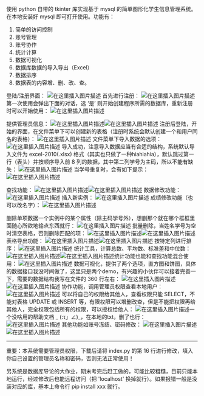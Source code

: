 

使用 python 自带的 tkinter 库实现基于 mysql 的简单图形化学生信息管理系统。在本地安装好 mysql 即可打开使用。功能有：

1. 简单的访问控制
2. 账号管理
3. 账号协作
4. 统计计算
5. 数据可视化
6. 数据库数据的导入导出（Excel）
7. 数据排序
8. 数据表的内容增、删、改、查。



登陆/注册界面：
![在这里插入图片描述](https://img-blog.csdnimg.cn/20200619234120718.png?x-oss-process=image/watermark,type_ZmFuZ3poZW5naGVpdGk,shadow_10,text_aHR0cHM6Ly9ibG9nLmNzZG4ubmV0L3dlaXhpbl80NTkyMDY3Mw==,size_16,color_FFFFFF,t_70)
首先进行注册：
![在这里插入图片描述](https://img-blog.csdnimg.cn/20200619234120629.png?x-oss-process=image/watermark,type_ZmFuZ3poZW5naGVpdGk,shadow_10,text_aHR0cHM6Ly9ibG9nLmNzZG4ubmV0L3dlaXhpbl80NTkyMDY3Mw==,size_16,color_FFFFFF,t_70)
第一次使用会弹出下面的对话，选 ‘是’ 则开始创建程序所需的数据库，重新注册时可以开始使用：
![在这里插入图片描述](https://img-blog.csdnimg.cn/20200619234120366.png?x-oss-process=image/watermark,type_ZmFuZ3poZW5naGVpdGk,shadow_10,text_aHR0cHM6Ly9ibG9nLmNzZG4ubmV0L3dlaXhpbl80NTkyMDY3Mw==,size_16,color_FFFFFF,t_70)


提供管理员信息：
![在这里插入图片描述](https://img-blog.csdnimg.cn/20200619234120448.png?x-oss-process=image/watermark,type_ZmFuZ3poZW5naGVpdGk,shadow_10,text_aHR0cHM6Ly9ibG9nLmNzZG4ubmV0L3dlaXhpbl80NTkyMDY3Mw==,size_16,color_FFFFFF,t_70)![在这里插入图片描述](https://img-blog.csdnimg.cn/20200619234120562.png?x-oss-process=image/watermark,type_ZmFuZ3poZW5naGVpdGk,shadow_10,text_aHR0cHM6Ly9ibG9nLmNzZG4ubmV0L3dlaXhpbl80NTkyMDY3Mw==,size_16,color_FFFFFF,t_70)
注册后登陆，开始的界面，在文件菜单下可以创建新的表格（注册时系统会默认创建一个和用户同名的表格）：
![在这里插入图片描述](https://img-blog.csdnimg.cn/20200619234119907.png?x-oss-process=image/watermark,type_ZmFuZ3poZW5naGVpdGk,shadow_10,text_aHR0cHM6Ly9ibG9nLmNzZG4ubmV0L3dlaXhpbl80NTkyMDY3Mw==,size_16,color_FFFFFF,t_70)
文件菜单下导入数据的选项：
![在这里插入图片描述](https://img-blog.csdnimg.cn/20200619234627776.png?x-oss-process=image/watermark,type_ZmFuZ3poZW5naGVpdGk,shadow_10,text_aHR0cHM6Ly9ibG9nLmNzZG4ubmV0L3dlaXhpbl80NTkyMDY3Mw==,size_16,color_FFFFFF,t_70)
导入成功，注意导入数据应当有合适的结构，系统默认导入文件为 excel-2010(.xlsx) 格式（其实也只做了一种hiahiahia），默认跳过第一行（表头）并按顺序导入前 8 列的数据，其中第二列学号为主码，所以不能有缺失：
![在这里插入图片描述](https://img-blog.csdnimg.cn/20200619234627659.png?x-oss-process=image/watermark,type_ZmFuZ3poZW5naGVpdGk,shadow_10,text_aHR0cHM6Ly9ibG9nLmNzZG4ubmV0L3dlaXhpbl80NTkyMDY3Mw==,size_16,color_FFFFFF,t_70)
当学号重复时，会有如下提示：
![在这里插入图片描述](https://img-blog.csdnimg.cn/20200619234859130.png?x-oss-process=image/watermark,type_ZmFuZ3poZW5naGVpdGk,shadow_10,text_aHR0cHM6Ly9ibG9nLmNzZG4ubmV0L3dlaXhpbl80NTkyMDY3Mw==,size_16,color_FFFFFF,t_70)

查找功能：
![在这里插入图片描述](https://img-blog.csdnimg.cn/20200619234627807.png?x-oss-process=image/watermark,type_ZmFuZ3poZW5naGVpdGk,shadow_10,text_aHR0cHM6Ly9ibG9nLmNzZG4ubmV0L3dlaXhpbl80NTkyMDY3Mw==,size_16,color_FFFFFF,t_70)![在这里插入图片描述](https://img-blog.csdnimg.cn/20200619234627663.png?x-oss-process=image/watermark,type_ZmFuZ3poZW5naGVpdGk,shadow_10,text_aHR0cHM6Ly9ibG9nLmNzZG4ubmV0L3dlaXhpbl80NTkyMDY3Mw==,size_16,color_FFFFFF,t_70)
数据修改功能：
![在这里插入图片描述](https://img-blog.csdnimg.cn/20200619234627740.png?x-oss-process=image/watermark,type_ZmFuZ3poZW5naGVpdGk,shadow_10,text_aHR0cHM6Ly9ibG9nLmNzZG4ubmV0L3dlaXhpbl80NTkyMDY3Mw==,size_16,color_FFFFFF,t_70)
插入新实例：
![在这里插入图片描述](https://img-blog.csdnimg.cn/20200619235030234.png?x-oss-process=image/watermark,type_ZmFuZ3poZW5naGVpdGk,shadow_10,text_aHR0cHM6Ly9ibG9nLmNzZG4ubmV0L3dlaXhpbl80NTkyMDY3Mw==,size_16,color_FFFFFF,t_70)
成绩修改功能（也可以改名字）：
![在这里插入图片描述](https://img-blog.csdnimg.cn/20200619235343518.png?x-oss-process=image/watermark,type_ZmFuZ3poZW5naGVpdGk,shadow_10,text_aHR0cHM6Ly9ibG9nLmNzZG4ubmV0L3dlaXhpbl80NTkyMDY3Mw==,size_16,color_FFFFFF,t_70)


删除单项数据一个实例中的某个属性（除主码学号外），想删那个就在哪个框框里面随心所欲地输点东西就行：
![在这里插入图片描述](https://img-blog.csdnimg.cn/20200619234627767.png?x-oss-process=image/watermark,type_ZmFuZ3poZW5naGVpdGk,shadow_10,text_aHR0cHM6Ly9ibG9nLmNzZG4ubmV0L3dlaXhpbl80NTkyMDY3Mw==,size_16,color_FFFFFF,t_70)
批量删除，当姓名学号为空时清空表格，否则删除匹配的项：
![在这里插入图片描述](https://img-blog.csdnimg.cn/202006192352468.png?x-oss-process=image/watermark,type_ZmFuZ3poZW5naGVpdGk,shadow_10,text_aHR0cHM6Ly9ibG9nLmNzZG4ubmV0L3dlaXhpbl80NTkyMDY3Mw==,size_16,color_FFFFFF,t_70)![在这里插入图片描述](https://img-blog.csdnimg.cn/20200619235317629.png?x-oss-process=image/watermark,type_ZmFuZ3poZW5naGVpdGk,shadow_10,text_aHR0cHM6Ly9ibG9nLmNzZG4ubmV0L3dlaXhpbl80NTkyMDY3Mw==,size_16,color_FFFFFF,t_70)
表格导出功能：
![在这里插入图片描述](https://img-blog.csdnimg.cn/20200619235438884.png?x-oss-process=image/watermark,type_ZmFuZ3poZW5naGVpdGk,shadow_10,text_aHR0cHM6Ly9ibG9nLmNzZG4ubmV0L3dlaXhpbl80NTkyMDY3Mw==,size_16,color_FFFFFF,t_70)![在这里插入图片描述](https://img-blog.csdnimg.cn/20200619235449662.png?x-oss-process=image/watermark,type_ZmFuZ3poZW5naGVpdGk,shadow_10,text_aHR0cHM6Ly9ibG9nLmNzZG4ubmV0L3dlaXhpbl80NTkyMDY3Mw==,size_16,color_FFFFFF,t_70)
按特定列进行排序：
![在这里插入图片描述](https://img-blog.csdnimg.cn/20200619235511987.png?x-oss-process=image/watermark,type_ZmFuZ3poZW5naGVpdGk,shadow_10,text_aHR0cHM6Ly9ibG9nLmNzZG4ubmV0L3dlaXhpbl80NTkyMDY3Mw==,size_16,color_FFFFFF,t_70)
统计工具，计算总数、平均数、标准差和中位数：
![在这里插入图片描述](https://img-blog.csdnimg.cn/20200619235541128.png?x-oss-process=image/watermark,type_ZmFuZ3poZW5naGVpdGk,shadow_10,text_aHR0cHM6Ly9ibG9nLmNzZG4ubmV0L3dlaXhpbl80NTkyMDY3Mw==,size_16,color_FFFFFF,t_70)![在这里插入图片描述](https://img-blog.csdnimg.cn/20200619235541106.png?x-oss-process=image/watermark,type_ZmFuZ3poZW5naGVpdGk,shadow_10,text_aHR0cHM6Ly9ibG9nLmNzZG4ubmV0L3dlaXhpbl80NTkyMDY3Mw==,size_16,color_FFFFFF,t_70)统计功能也能和查找功能混合使用：
![在这里插入图片描述](https://img-blog.csdnimg.cn/20200619235723244.png?x-oss-process=image/watermark,type_ZmFuZ3poZW5naGVpdGk,shadow_10,text_aHR0cHM6Ly9ibG9nLmNzZG4ubmV0L3dlaXhpbl80NTkyMDY3Mw==,size_16,color_FFFFFF,t_70)
数据可视化，提供了两个选项，直方图和饼图，具体的数据接口我没时间做了，这里只是两个demo，有兴趣的小伙伴可以接着完善一下，需要的数据结构我写在文件的 360 行左右：
![在这里插入图片描述](https://img-blog.csdnimg.cn/20200619235749113.png?x-oss-process=image/watermark,type_ZmFuZ3poZW5naGVpdGk,shadow_10,text_aHR0cHM6Ly9ibG9nLmNzZG4ubmV0L3dlaXhpbl80NTkyMDY3Mw==,size_16,color_FFFFFF,t_70)![在这里插入图片描述](https://img-blog.csdnimg.cn/20200619235749251.png?x-oss-process=image/watermark,type_ZmFuZ3poZW5naGVpdGk,shadow_10,text_aHR0cHM6Ly9ibG9nLmNzZG4ubmV0L3dlaXhpbl80NTkyMDY3Mw==,size_16,color_FFFFFF,t_70)
协作功能，调用管理员权限查看本地用户：
![在这里插入图片描述](https://img-blog.csdnimg.cn/20200619235837200.png?x-oss-process=image/watermark,type_ZmFuZ3poZW5naGVpdGk,shadow_10,text_aHR0cHM6Ly9ibG9nLmNzZG4ubmV0L3dlaXhpbl80NTkyMDY3Mw==,size_16,color_FFFFFF,t_70)
可以将自己的权限给其他人，查看权限只能 SELECT，不能对表格 UPDATE 或 INSERT 等，有限权限可以增删改查，但是不能把权限再给其他人，完全权限包括所有的权限，可以授权给他人：
![在这里插入图片描述](https://img-blog.csdnimg.cn/20200619235902751.png?x-oss-process=image/watermark,type_ZmFuZ3poZW5naGVpdGk,shadow_10,text_aHR0cHM6Ly9ibG9nLmNzZG4ubmV0L3dlaXhpbl80NTkyMDY3Mw==,size_16,color_FFFFFF,t_70)一个没啥用的帮助文档 _ (:τ」∠)_，在本地的txt，删了也行：
![在这里插入图片描述](https://img-blog.csdnimg.cn/20200619235924972.png?x-oss-process=image/watermark,type_ZmFuZ3poZW5naGVpdGk,shadow_10,text_aHR0cHM6Ly9ibG9nLmNzZG4ubmV0L3dlaXhpbl80NTkyMDY3Mw==,size_16,color_FFFFFF,t_70)
其他功能如账号冻结、密码修改：
![在这里插入图片描述](https://img-blog.csdnimg.cn/2020062000001374.png?x-oss-process=image/watermark,type_ZmFuZ3poZW5naGVpdGk,shadow_10,text_aHR0cHM6Ly9ibG9nLmNzZG4ubmV0L3dlaXhpbl80NTkyMDY3Mw==,size_16,color_FFFFFF,t_70)![在这里插入图片描述](https://img-blog.csdnimg.cn/2020062000001333.png?x-oss-process=image/watermark,type_ZmFuZ3poZW5naGVpdGk,shadow_10,text_aHR0cHM6Ly9ibG9nLmNzZG4ubmV0L3dlaXhpbl80NTkyMDY3Mw==,size_16,color_FFFFFF,t_70)




------

重要：本系统需要管理员权限，下载后请将 index.py 的第 16 行进行修改，填入你自己设置的管理员名称和密码，否则无法正常使用！

另系统是数据库导论的大作业，期末考完后赶工做的，可能比较粗糙，目前只能本地运行，经过修改后也能远程访问（把 'localhost' 换掉就行）。如果报错一般是没装对应的库，基本上命令行 pip install xxx 就行。




